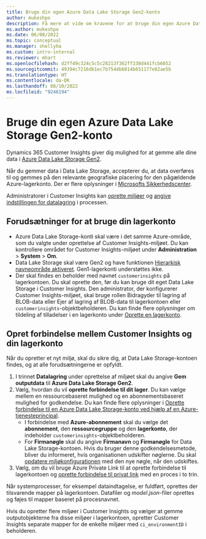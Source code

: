 ```yaml
---
title: Bruge din egen Azure Data Lake Storage Gen2-konto
author: mukeshpo
description: Få mere at vide om kravene for at bruge din egen Azure Data Lake Storage-konto til at gemme Customer Insights-data.
ms.author: mukeshpo
ms.date: 06/08/2022
ms.topic: conceptual
ms.manager: shellyha
ms.custom: intro-internal
ms.reviewer: mhart
ms.openlocfilehash: d2ff49c324c5c5c28213f362ff330d441fcb6052
ms.sourcegitcommit: 49394c7216db1ec7b754db6014b651177e82ae5b
ms.translationtype: HT
ms.contentlocale: da-DK
ms.lasthandoff: 08/10/2022
ms.locfileid: "9246194"
---
```

# <a name="use-your-own-azure-data-lake-storage-gen2-account"></a>Bruge din egen Azure Data Lake Storage Gen2-konto

Dynamics 365 Customer Insights giver dig mulighed for at gemme alle dine data i [Azure Data Lake Storage Gen2](/azure/storage/blobs/data-lake-storage-introduction).

Når du gemmer data i Data Lake Storage, accepterer du, at data overføres til og gemmes på den relevante geografiske placering for den pågældende Azure-lagerkonto. Der er flere oplysninger i [Microsofts Sikkerhedscenter](https://www.microsoft.com/trust-center).

Administratorer i Customer Insights kan [oprette miljøer](create-environment.md) og [angive indstillingen for datalagring](create-environment.md#step-2-configure-data-storage) i processen.

## <a name="prerequisites-to-use-your-storage-account"></a>Forudsætninger for at bruge din lagerkonto

- Azure Data Lake Storage-konti skal være i det samme Azure-område, som du valgte under oprettelse af Customer Insights-miljøet. Du kan kontrollere området for Customer Insights-miljøet under **Administration** > **System** > **Om**.
- Data Lake Storage skal være Gen2 og have funktionen [Hierarkisk navneområde aktiveret](/azure/storage/blobs/create-data-lake-storage-account). Gen1-lagerkonti understøttes ikke.
- Der skal findes en beholder med navnet `customerinsights` på lagerkontoen. Du skal oprette den, før du kan bruge dit eget Data Lake Storage i Customer Insights. Den administrator, der konfigurerer Customer Insights-miljøet, skal bruge rollen Bidragyder til lagring af BLOB-data eller Ejer af lagring af BLOB-data til lagerkontoen eller `customerinsights`-objektbeholderen. Du kan finde flere oplysninger om tildeling af tilladelser i en lagerkonto under [Oprette en lagerkonto](/azure/storage/common/storage-account-create?toc=%2Fazure%2Fstorage%2Fblobs%2Ftoc.json&tabs=azure-portal).

## <a name="connect-customer-insights-with-your-storage-account"></a>Opret forbindelse mellem Customer Insights og din lagerkonto

Når du opretter et nyt miljø, skal du sikre dig, at Data Lake Storage-kontoen findes, og at alle forudsætningerne er opfyldt.

1. I trinnet **Datalagring** under oprettelse af miljøet skal du angive **Gem outputdata** til **Azure Data Lake Storage Gen2**.
1. Vælg, hvordan du vil **oprette forbindelse til dit lager**. Du kan vælge mellem en ressourcebaseret mulighed og en abonnementsbaseret mulighed for godkendelse. Du kan finde flere oplysninger i [Oprette forbindelse til en Azure Data Lake Storage-konto ved hjælp af en Azure-tjenesteprincipal](connect-service-principal.md).
   - I forbindelse med **Azure-abonnement** skal du vælge det **abonnement**, den **ressourcegruppe** og den **lagerkonto**, der indeholder `customerinsights`-objektbeholderen.
   - For **Firmanøgle** skal du angive **Firmanavn** og **Firmanøgle** for Data Lake Storage-kontoen. Hvis du bruger denne godkendelsesmetode, bliver du informeret, hvis organisationen udskifter nøglerne. Du skal [opdatere miljøkonfigurationen](manage-environments.md#edit-an-existing-environment) med den nye nøgle, når den udskiftes.
1. Vælg, om du vil bruge Azure Private Link til at oprette forbindelse til lagerkontoen og [oprette forbindelse til privat link](security-overview.md#set-up-an-azure-private-link) med en proces i to trin.

Når systemprocesser, for eksempel dataindtagelse, er fuldført, oprettes der tilsvarende mapper på lagerkontoen. Datafiler og *model.json*-filer oprettes og føjes til mapper baseret på procesnavnet.

Hvis du opretter flere miljøer i Customer Insights og vælger at gemme outputobjekterne fra disse miljøer i lagerkontoen, opretter Customer Insights separate mapper for de enkelte miljøer med `ci_environmentID` i beholderen.
